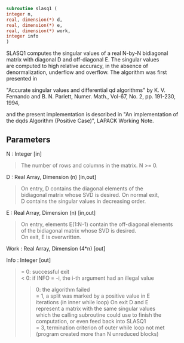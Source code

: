 ```fortran  
subroutine slasq1 (  
integer n,  
real, dimension(*) d,  
real, dimension(*) e,  
real, dimension(*) work,  
integer info  
)  
```  
  
SLASQ1 computes the singular values of a real N-by-N bidiagonal  
matrix with diagonal D and off-diagonal E. The singular values  
are computed to high relative accuracy, in the absence of  
denormalization, underflow and overflow. The algorithm was first  
presented in  
  
"Accurate singular values and differential qd algorithms" by K. V.  
Fernando and B. N. Parlett, Numer. Math., Vol-67, No. 2, pp. 191-230,  
1994,  
  
and the present implementation is described in "An implementation of  
the dqds Algorithm (Positive Case)", LAPACK Working Note.  
  
## Parameters  
N : Integer [in]  
> The number of rows and columns in the matrix. N >= 0.  
  
D : Real Array, Dimension (n) [in,out]  
> On entry, D contains the diagonal elements of the  
> bidiagonal matrix whose SVD is desired. On normal exit,  
> D contains the singular values in decreasing order.  
  
E : Real Array, Dimension (n) [in,out]  
> On entry, elements E(1:N-1) contain the off-diagonal elements  
> of the bidiagonal matrix whose SVD is desired.  
> On exit, E is overwritten.  
  
Work : Real Array, Dimension (4*n) [out]  
  
Info : Integer [out]  
> = 0: successful exit  
> < 0: if INFO = -i, the i-th argument had an illegal value  
> > 0: the algorithm failed  
> = 1, a split was marked by a positive value in E  
> iterations (in inner while loop)  On exit D and E  
> represent a matrix with the same singular values  
> which the calling subroutine could use to finish the  
> computation, or even feed back into SLASQ1  
> = 3, termination criterion of outer while loop not met  
> (program created more than N unreduced blocks)  
  
